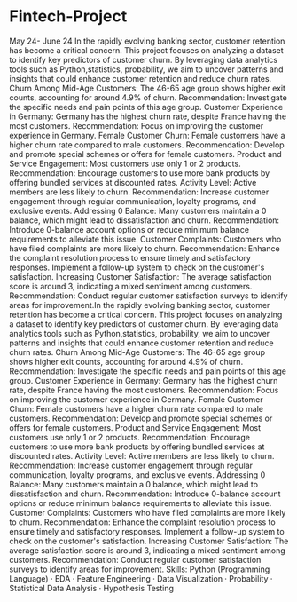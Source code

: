 # Fintech-Project
May 24- June 24
In the rapidly evolving banking sector, customer retention has become a critical concern. This project focuses on analyzing a dataset to identify key predictors of customer churn. 
 By leveraging data analytics tools such as Python,statistics, probability, we aim to uncover patterns and insights that could enhance customer retention and reduce churn rates.
Churn Among Mid-Age Customers: The 46-65 age group shows higher exit counts, accounting for around 4.9% of churn. Recommendation: Investigate the specific needs and pain points of this age group. 
Customer Experience in Germany: Germany has the highest churn rate, despite France having the most customers. Recommendation: Focus on improving the customer experience in Germany.
Female Customer Churn: Female customers have a higher churn rate compared to male customers. Recommendation: Develop and promote special schemes or offers for female customers.
Product and Service Engagement: Most customers use only 1 or 2 products. Recommendation: Encourage customers to use more bank products by offering bundled services at discounted rates.
Activity Level: Active members are less likely to churn. Recommendation: Increase customer engagement through regular communication, loyalty programs, and exclusive events.
Addressing 0 Balance: Many customers maintain a 0 balance, which might lead to dissatisfaction and churn. Recommendation: Introduce 0-balance account options or reduce minimum balance requirements to alleviate this issue.
Customer Complaints: Customers who have filed complaints are more likely to churn. Recommendation: Enhance the complaint resolution process to ensure timely and satisfactory responses. Implement a follow-up system to check on the customer's satisfaction.
Increasing Customer Satisfaction: The average satisfaction score is around 3, indicating a mixed sentiment among customers. Recommendation: Conduct regular customer satisfaction surveys to identify areas for improvement.In the rapidly evolving banking sector, customer retention has become a critical concern. This project focuses on analyzing a dataset to identify key predictors of customer churn. By leveraging data analytics tools such as Python,statistics, probability, we aim to uncover patterns and insights that could enhance customer retention and reduce churn rates. Churn Among Mid-Age Customers: The 46-65 age group shows higher exit counts, accounting for around 4.9% of churn. Recommendation: Investigate the specific needs and pain points of this age group. Customer Experience in Germany: Germany has the highest churn rate, despite France having the most customers. Recommendation: Focus on improving the customer experience in Germany. Female Customer Churn: Female customers have a higher churn rate compared to male customers. Recommendation: Develop and promote special schemes or offers for female customers. Product and Service Engagement: Most customers use only 1 or 2 products. Recommendation: Encourage customers to use more bank products by offering bundled services at discounted rates. Activity Level: Active members are less likely to churn. Recommendation: Increase customer engagement through regular communication, loyalty programs, and exclusive events. Addressing 0 Balance: Many customers maintain a 0 balance, which might lead to dissatisfaction and churn. Recommendation: Introduce 0-balance account options or reduce minimum balance requirements to alleviate this issue. Customer Complaints: Customers who have filed complaints are more likely to churn. Recommendation: Enhance the complaint resolution process to ensure timely and satisfactory responses. Implement a follow-up system to check on the customer's satisfaction. Increasing Customer Satisfaction: The average satisfaction score is around 3, indicating a mixed sentiment among customers. Recommendation: Conduct regular customer satisfaction surveys to identify areas for improvement.
Skills: Python (Programming Language) · EDA · Feature Engineering · Data Visualization · Probability · Statistical Data Analysis · Hypothesis Testing

